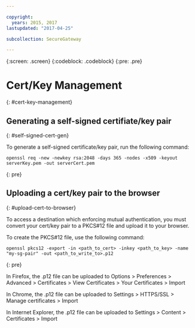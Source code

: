 ```yaml
---

copyright:
  years: 2015, 2017
lastupdated: "2017-04-25"

subcollection: SecureGateway

---
```

{:screen: .screen}
{:codeblock: .codeblock}
{:pre: .pre}

# Cert/Key Management
{: #cert-key-management}

## Generating a self-signed certifiate/key pair
{: #self-signed-cert-gen}

To generate a self-signed certificate/key pair, run the following command:

```
openssl req -new -newkey rsa:2048 -days 365 -nodes -x509 -keyout serverKey.pem -out serverCert.pem
```
{: pre}


## Uploading a cert/key pair to the browser
{: #upload-cert-to-browser}

To access a destination which enforcing mutual authentication, you must convert your cert/key pair to a PKCS#12 file and upload it to your browser.

To create the PKCS#12 file, use the following command:

```
openssl pkcs12 -export -in <path_to_cert> -inkey <path_to_key> -name "my-sg-pair" -out <path_to_write_to>.p12
```
{: pre}

In Firefox, the .p12 file can be uploaded to Options > Preferences > Advanced > Certificates > View Certificates > Your Certificates > Import

In Chrome, the .p12 file can be uploaded to Settings > HTTPS/SSL > Manage certificates > Import

In Internet Explorer, the .p12 file can be uploaded to Settings > Content > Certificates > Import

